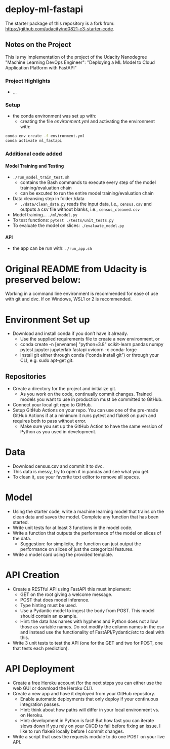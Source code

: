 # deploy-ml-fastapi
The starter package of this repository is a fork from: https://github.com/udacity/nd0821-c3-starter-code. 


## Notes on the Project
This is my implementation of the project of the Udacity Nanodegree "Machine Learning DevOps Engineer": "Deploying a ML Model to Cloud Application Platform with FastAPI"

### Project Highlights

- ...

### Setup
- the conda environment was set up with:
    - creating the file _environment.yml_ and activating the environment with:
```Bash		
conda env create -f environment.yml	
conda activate ml_fastapi
```

### Additional code added

#### Model Training and Testing
- ```./run_model_train_test.sh```
    - contains the Bash commands to execute every step of the model training/evaluation chain
    - can be excuted to run the entire model training/evaluation chain
- Data cleansing step in folder /data
    - ```./data/clean_data.py``` reads the input data, i.e., ```census.csv``` and outputs a csv file without blanks, i.e., ```census_cleaned.csv```
- Model training...
    ```./ml/model.py```
- To test functions:
    ```pytest ./tests/unit_tests.py```
- To evaluate the model on slices:
    ```./evaluate_model.py```
    
#### API
- the app can be run with:
```./run_app.sh```


# Original README from Udacity is preserved below:

Working in a command line environment is recommended for ease of use with git and dvc. If on Windows, WSL1 or 2 is recommended.

# Environment Set up
* Download and install conda if you don’t have it already.
    * Use the supplied requirements file to create a new environment, or
    * conda create -n [envname] "python=3.8" scikit-learn pandas numpy pytest jupyter jupyterlab fastapi uvicorn -c conda-forge
    * Install git either through conda (“conda install git”) or through your CLI, e.g. sudo apt-get git.

## Repositories
* Create a directory for the project and initialize git.
    * As you work on the code, continually commit changes. Trained models you want to use in production must be committed to GitHub.
* Connect your local git repo to GitHub.
* Setup GitHub Actions on your repo. You can use one of the pre-made GitHub Actions if at a minimum it runs pytest and flake8 on push and requires both to pass without error.
    * Make sure you set up the GitHub Action to have the same version of Python as you used in development.

# Data
* Download census.csv and commit it to dvc.
* This data is messy, try to open it in pandas and see what you get.
* To clean it, use your favorite text editor to remove all spaces.

# Model
* Using the starter code, write a machine learning model that trains on the clean data and saves the model. Complete any function that has been started.
* Write unit tests for at least 3 functions in the model code.
* Write a function that outputs the performance of the model on slices of the data.
    * Suggestion: for simplicity, the function can just output the performance on slices of just the categorical features.
* Write a model card using the provided template.

# API Creation
*  Create a RESTful API using FastAPI this must implement:
    * GET on the root giving a welcome message.
    * POST that does model inference.
    * Type hinting must be used.
    * Use a Pydantic model to ingest the body from POST. This model should contain an example.
   	 * Hint: the data has names with hyphens and Python does not allow those as variable names. Do not modify the column names in the csv and instead use the functionality of FastAPI/Pydantic/etc to deal with this.
* Write 3 unit tests to test the API (one for the GET and two for POST, one that tests each prediction).

# API Deployment
* Create a free Heroku account (for the next steps you can either use the web GUI or download the Heroku CLI).
* Create a new app and have it deployed from your GitHub repository.
    * Enable automatic deployments that only deploy if your continuous integration passes.
    * Hint: think about how paths will differ in your local environment vs. on Heroku.
    * Hint: development in Python is fast! But how fast you can iterate slows down if you rely on your CI/CD to fail before fixing an issue. I like to run flake8 locally before I commit changes.
* Write a script that uses the requests module to do one POST on your live API.
